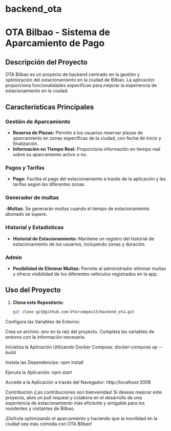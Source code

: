# backend_ota

# OTA Bilbao - Sistema de Aparcamiento de Pago

## Descripción del Proyecto

OTA Bilbao es un proyecto de backend centrado en la gestión y optimización del estacionamiento en la ciudad de Bilbao. La aplicación proporciona funcionalidades específicas para mejorar la experiencia de estacionamiento en la ciudad.

## Características Principales

### Gestión de Aparcamiento

- **Reserva de Plazas:** Permite a los usuarios reservar plazas de aparcamiento en zonas específicas de la ciudad, con fecha de inicio y finalización.
- **Información en Tiempo Real:** Proporciona información en tiempo real sobre su aparcamiento activo o no.

### Pagos y Tarifas

- **Pago:** Facilita el pago del estacionamiento a través de la aplicación y las tarifas según las diferentes zonas.

### Generador de multas

-**Multas:** Se generarán multas cuando el tiempo de estacionamiento abonado se supere.

### Historial y Estadísticas

- **Historial de Estacionamiento:** Mantiene un registro del historial de estacionamiento de los usuarios, incluyendo zonas y duración.

### Admin

- **Posibilidad de Eliminar Multas:** Permite al administrador eliminar multas y ofrece visibilidad de los diferentes vehículos registrados en la app.

## Uso del Proyecto

1. **Clona este Repositorio:**
   ```bash
   git clone git@github.com:Vtorcampos13/backend_ota.git
Configura las Variables de Entorno:

Crea un archivo .env en la raíz del proyecto.
Completa las variables de entorno con la información necesaria.

Inicializa la Aplicación Utilizando Docker Compose:
docker-compose up --build

Instala las Dependencias:
npm install

Ejecuta la Aplicación:
npm start

Accede a la Aplicación a través del Navegador:
http://localhost:3008

Contribución
¡Las contribuciones son bienvenidas! Si deseas mejorar este proyecto, abre un pull request y colabora en el desarrollo de una experiencia de estacionamiento más eficiente y amigable para los residentes y visitantes de Bilbao.

¡Disfruta optimizando el aparcamiento y haciendo que la movilidad en la ciudad sea más cómoda con OTA Bilbao!
